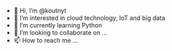- 👋 Hi, I’m @koutnyt
- 👀 I’m interested in cloud technology, IoT and big data
- 🌱 I’m currently learning Python
- 💞️ I’m looking to collaborate on ...
- 📫 How to reach me ...

<!---
koutnyt/koutnyt is a ✨ special ✨ repository because its `README.md` (this file) appears on your GitHub profile.
You can click the Preview link to take a look at your changes.
--->

